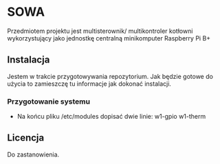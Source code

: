 # SOWA
Przedmiotem projektu jest multisterownik/ multikontroler kotłowni wykorzystujący jako jednostkę centralną minikomputer Raspberry Pi B+

## Instalacja
Jestem w trakcie przygotowywania repozytorium. Jak będzie gotowe do użycia to zamieszczę tu informacje jak dokonać instalacji.
### Przygotowanie systemu
* Na końcu pliku /etc/modules dopisać dwie linie:
    w1-gpio
    w1-therm

## Licencja
Do zastanowienia.
